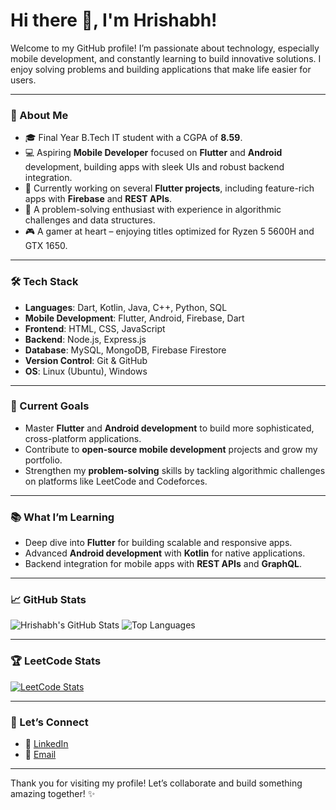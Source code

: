 # Hi there 👋, I'm Hrishabh!

Welcome to my GitHub profile! I’m passionate about technology, especially mobile development, and constantly learning to build innovative solutions. I enjoy solving problems and building applications that make life easier for users.

---

### 🚀 About Me
- 🎓 Final Year B.Tech IT student with a CGPA of **8.59**.
- 💻 Aspiring **Mobile Developer** focused on **Flutter** and **Android** development, building apps with sleek UIs and robust backend integration.
- 🔧 Currently working on several **Flutter projects**, including feature-rich apps with **Firebase** and **REST APIs**.
- 🧩 A problem-solving enthusiast with experience in algorithmic challenges and data structures.
- 🎮 A gamer at heart – enjoying titles optimized for Ryzen 5 5600H and GTX 1650.

---

### 🛠️ Tech Stack
- **Languages**: Dart, Kotlin, Java, C++, Python, SQL
- **Mobile Development**: Flutter, Android, Firebase, Dart
- **Frontend**: HTML, CSS, JavaScript
- **Backend**: Node.js, Express.js
- **Database**: MySQL, MongoDB, Firebase Firestore
- **Version Control**: Git & GitHub
- **OS**: Linux (Ubuntu), Windows

---

### 🌟 Current Goals
- Master **Flutter** and **Android development** to build more sophisticated, cross-platform applications.
- Contribute to **open-source mobile development** projects and grow my portfolio.
- Strengthen my **problem-solving** skills by tackling algorithmic challenges on platforms like LeetCode and Codeforces.

---

### 📚 What I’m Learning
- Deep dive into **Flutter** for building scalable and responsive apps.
- Advanced **Android development** with **Kotlin** for native applications.
- Backend integration for mobile apps with **REST APIs** and **GraphQL**.

---

### 📈 GitHub Stats
![Hrishabh's GitHub Stats](https://github-readme-stats.vercel.app/api?username=HRISH-ABH&show_icons=true&theme=radical)
![Top Languages](https://github-readme-stats.vercel.app/api/top-langs/?username=HRISH-ABH&layout=compact&theme=radical)

---

### 🏆 LeetCode Stats
[![LeetCode Stats](https://leetcode-stats-six.vercel.app/?username=YOUR_LEETCODE_USERNAME)](https://leetcode.com/BlackLeg_11/)



---

### 💬 Let’s Connect
- 💼 [LinkedIn](https://www.linkedin.com/in/hrish-abh/)
- 📧 [Email](mailto:hrishabh.social@gmail.com)

---

Thank you for visiting my profile! Let’s collaborate and build something amazing together! ✨
